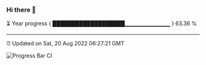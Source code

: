 ### Hi there 👋

⏳ Year progress { ███████████████████▁▁▁▁▁▁▁▁▁▁▁ } 63.36 %

---

⏰ Updated on Sat, 20 Aug 2022 06:27:21 GMT

![Progress Bar CI](https://github.com/ZhaoGui/ZhaoGui/workflows/Progress%20Bar%20CI/badge.svg)
